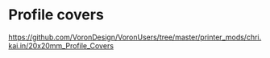 # Profile covers

https://github.com/VoronDesign/VoronUsers/tree/master/printer_mods/chri.kai.in/20x20mm_Profile_Covers

